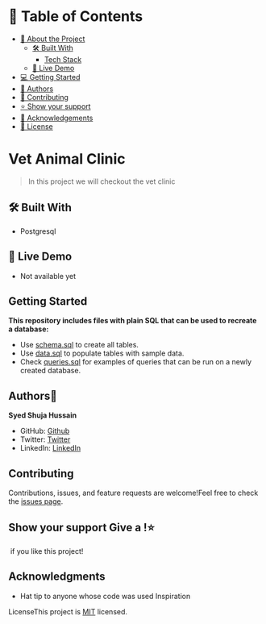 # 📗 Table of Contents

- [📖 About the Project](#about-project)
  - [🛠 Built With](#built-with)
    - [Tech Stack](#tech-stack)
  - [🚀 Live Demo](#live-demo)
- [💻 Getting Started](#getting-started)
- [👥 Authors](#authors)
- [🤝 Contributing](#contributing)
- [⭐️ Show your support](#support)
- [🙏 Acknowledgements](#acknowledgements)
- [📝 License](#license)


# Vet Animal Clinic

> In this project we will checkout the vet clinic 

## 🛠 Built With <a name="built-with"></a>

- Postgresql

## 🚀 Live Demo <a name="live-demo"></a>
- Not available yet

## Getting Started
 **This repository includes files with plain SQL that can be used to recreate a database:**
- Use [schema.sql](./schema.sql) to create all tables.
- Use [data.sql](./data.sql) to populate tables with sample data.
- Check [queries.sql](./queries.sql) for examples of queries that can be run on a newly created database.

## Authors👤

**Syed Shuja Hussain**

- GitHub: [Github](https://github.com/shuja-shah)
- Twitter: [Twitter](https://twitter.com/SyedShujaHussa3)
- LinkedIn: [LinkedIn](https://www.linkedin.com/in/SyedShujaHussa/)

## Contributing

Contributions, issues, and feature requests are welcome!Feel free to check the [issues page](../../issues/).

## Show your support Give a !⭐️

️ if you like this project!

## Acknowledgments
- Hat tip to anyone whose code was used Inspiration

LicenseThis project is [MIT](./LICENSE) licensed.
